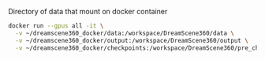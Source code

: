 Directory of data that mount on docker container

```bash
docker run --gpus all -it \
  -v ~/dreamscene360_docker/data:/workspace/DreamScene360/data \
  -v ~/dreamscene360_docker/output:/workspace/DreamScene360/output \
  -v ~/dreamscene360_docker/checkpoints:/workspace/DreamScene360/pre_checkpoints \
```
